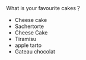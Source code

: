  What is your favourite cakes？
- Cheese cake
- Sachertorte
- Cheese Cake
- Tiramisu
- apple tarto
- Gateau chocolat
